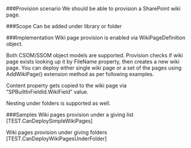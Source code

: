 ﻿<properties 
	pageTitle="WebDefinition" 
    pageName="web-definition"
    parentPageId="3981"
/>

###Provision scenario
We should be able to provision a SharePoint wiki page.

###Scope 
Can be added under library or folder

###Implementation
Wiki page provision is enabled via WikiPageDefinition object.

Both CSOM/SSOM object models are supported. Provision checks if wiki page exists looking up it by FileName property, then creates a new wiki page. You can deploy either single wiki page or a set of the pages using AddWikiPage() extension method as per following examples.

Content property gets copied to the wiki page via “SPBuiltInFieldId.WikiField” value.

Nesting under folders is supported as well.

###Samples
Wiki pages provision under a giving list
[TEST.CanDeploySimpleWikiPages]

Wiki pages provision under giving folders
[TEST.CanDeployWikiPagesUnderFolder]